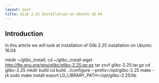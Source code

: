 ```yaml
---
layout: post
title: GLib 2.25 Installation on Ubuntu 16.04
---
```


Introduction
-------------
In this article we will look at installation of Glib 2.25 installation on Ubuntu 16.04

mkdir ~/glibc_install; cd ~/glibc_install
wget http://ftp.gnu.org/gnu/glibc/glibc-2.25.tar.gz
tar zxvf glibc-2.25.tar.gz
cd glibc-2.25
mkdir build
cd build
../configure --prefix=/opt/glibc-2.25
make -j4
sudo make install
export LD_LIBRARY_PATH=/opt/glibc-2.25/lib


